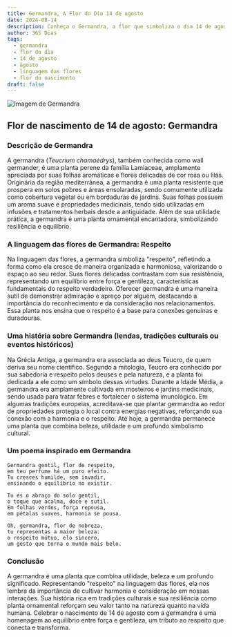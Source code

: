```yaml
---
title: Germandra, A Flor do Dia 14 de agosto
date: 2024-08-14
description: Conheça o Germandra, a flor que simboliza o dia 14 de agosto e seu significado 'Respeito'. Explore a beleza e o simbolismo desta flor encantadora.
author: 365 Dias
tags:
  - germandra
  - flor do dia
  - 14 de agosto
  - agosto
  - linguagem das flores
  - flor do nascimento
draft: false
---
```


![Imagem de Germandra](https://cdn.pixabay.com/photo/2020/08/12/12/16/teucrium-paradise-delight-5482517_640.jpg#center)



## Flor de nascimento de 14 de agosto: Germandra

### Descrição de Germandra

A germandra (_Teucrium chamaedrys_), também conhecida como wall germander, é uma planta perene da família Lamiaceae, amplamente apreciada por suas folhas aromáticas e flores delicadas de cor rosa ou lilás. Originária da região mediterrânea, a germandra é uma planta resistente que prospera em solos pobres e áreas ensolaradas, sendo comumente utilizada como cobertura vegetal ou em bordaduras de jardins. Suas folhas possuem um aroma suave e propriedades medicinais, tendo sido utilizadas em infusões e tratamentos herbais desde a antiguidade. Além de sua utilidade prática, a germandra é uma planta ornamental encantadora, simbolizando resiliência e equilíbrio.

### A linguagem das flores de Germandra: Respeito

Na linguagem das flores, a germandra simboliza "respeito", refletindo a forma como ela cresce de maneira organizada e harmoniosa, valorizando o espaço ao seu redor. Suas flores delicadas contrastam com sua resistência, representando um equilíbrio entre força e gentileza, características fundamentais do respeito verdadeiro. Oferecer germandra é uma maneira sutil de demonstrar admiração e apreço por alguém, destacando a importância do reconhecimento e da consideração nos relacionamentos. Essa planta nos ensina que o respeito é a base para conexões genuínas e duradouras.

### Uma história sobre Germandra (lendas, tradições culturais ou eventos históricos)

Na Grécia Antiga, a germandra era associada ao deus Teucro, de quem deriva seu nome científico. Segundo a mitologia, Teucro era conhecido por sua sabedoria e respeito pelos deuses e pela natureza, e a planta foi dedicada a ele como um símbolo dessas virtudes. Durante a Idade Média, a germandra era amplamente cultivada em mosteiros e jardins medicinais, sendo usada para tratar febres e fortalecer o sistema imunológico. Em algumas tradições europeias, acreditava-se que plantar germandra ao redor de propriedades protegia o local contra energias negativas, reforçando sua conexão com a harmonia e o respeito. Até hoje, a germandra permanece uma planta que combina beleza, utilidade e um profundo simbolismo cultural.

### Um poema inspirado em Germandra

```
Germandra gentil, flor de respeito,  
em teu perfume há um puro efeito.  
Tu cresces humilde, sem invadir,  
ensinando o equilíbrio no existir.  

Tu és o abraço do solo gentil,  
o toque que acalma, doce e sutil.  
Em folhas verdes, força repousa,  
em pétalas suaves, harmonia se pousa.  

Oh, germandra, flor de nobreza,  
tu representas a maior beleza:  
o respeito mútuo, elo sincero,  
um gesto que torna o mundo mais belo.  
```

### Conclusão

A germandra é uma planta que combina utilidade, beleza e um profundo significado. Representando "respeito" na linguagem das flores, ela nos lembra da importância de cultivar harmonia e consideração em nossas interações. Sua história rica em tradições culturais e sua resiliência como planta ornamental reforçam seu valor tanto na natureza quanto na vida humana. Celebrar o nascimento de 14 de agosto com a germandra é uma homenagem ao equilíbrio entre força e gentileza, um tributo ao respeito que conecta e transforma.